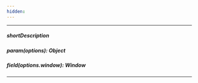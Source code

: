 ```yaml
---
hidden: 
---
```

---
##### shortDescription

##### param(options): Object

##### field(options.window): Window

---
